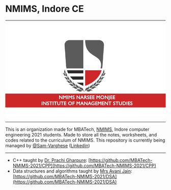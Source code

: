 # NMIMS, Indore CE

---

![NMIMS Logo](profile/images/nmimsLogo.webp)

---

This is an organization made for MBATech, [NMIMS](https://nmims.edu), Indore computer engineering 2021 students. Made to store all the notes, worksheets, and codes related to the curriculum of NMIMS. This repository is currently being managed by [@Sam-Varghese](https://github.com/Sam-Varghese) ([Linkedin](https://www.linkedin.com/in/sam-varghese-1a7701209/))

---

- C++ taught by [Dr. Prachi Gharpure](https://www.linkedin.com/in/dr-prachi-gharpure-75a67a8/?originalSubdomain=in): [https://github.com/MBATech-NMIMS-2021/CPP](https://github.com/MBATech-NMIMS-2021/CPP)
- Data structures and algorithms taught by [Mrs Avani Jain](https://www.linkedin.com/in/avani-jain-52a190a8/): [https://github.com/MBATech-NMIMS-2021/DSA](https://github.com/MBATech-NMIMS-2021/DSA)